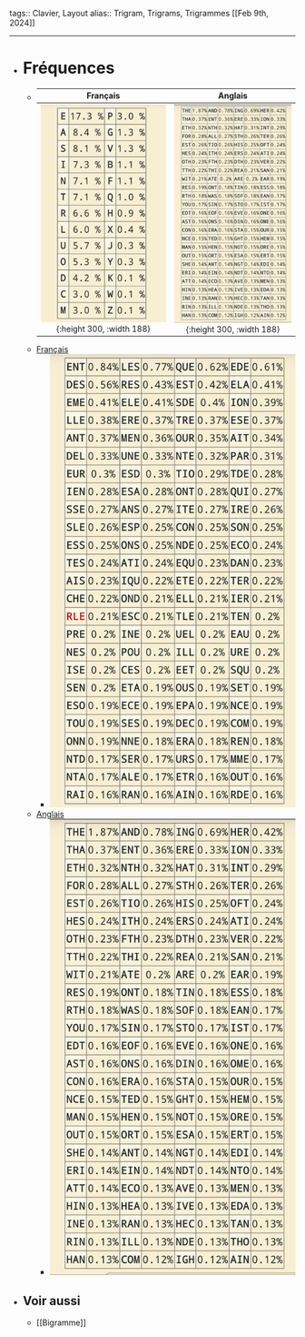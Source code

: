 tags:: Clavier, Layout
alias:: Trigram, Trigrams, Trigrammes
[[Feb 9th, 2024]]
***

- # Fréquences
	- | Français        | Anglais |
	  |:--------------:|:-----:|
	  | ![Lettres_fr_1707584833005_0.png](assets/Lettres_fr_1707584833005_0.png){:height 300, :width 188}|  ![Trigrammes_eng.png](../assets/Trigrammes_eng_1707587211378_0.png){:height 300, :width 188}|
	- [Français](https://www.dcode.fr/trigrammes)
		- ![Trigrammes_fr.png](../assets/Trigrammes_fr_1707587199715_0.png)
	- [Anglais](https://www.dcode.fr/trigrams)
		- ![Trigrammes_eng.png](../assets/Trigrammes_eng_1707587211378_0.png)
- ## Voir aussi
	- [[Bigramme]]
